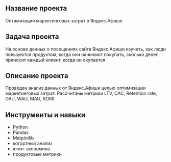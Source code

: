 ## Название проекта
Оптимизация маркетинговых затрат в Яндекс.Афише

## Задача проекта
На основе данных о посещениях сайта Яндекс.Афиши изучить, как люди пользуются продуктом, когда они начинают покупать, сколько денег приносит каждый клиент, когда он окупается

## Описание проекта
Проведен анализ данных от Яндекс.Афиши целью оптимизации маркетинговых затрат.
Рассчитаны метрики LTV, CAC, Retention rate, DAU, WAU, MAU, ROMI

## Инструменты и навыки
* Python
* Pandas
* Matplotlib
* когортный анализ
* юнит-экономика
* продуктовые метрики
